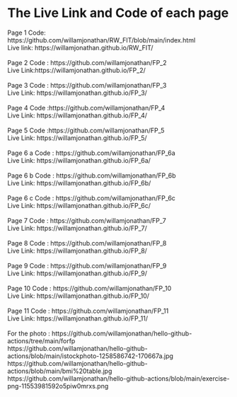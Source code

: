 <h1>The Live Link and Code of each page</h1>
Page 1 Code: https://github.com/willamjonathan/RW_FIT/blob/main/index.html<br>
  Live link: https://willamjonathan.github.io/RW_FIT/<br>
<br>
Page 2 Code : https://github.com/willamjonathan/FP_2 <br>
  Live Link:https://willamjonathan.github.io/FP_2/ <br>
<br>
Page 3 Code : https://github.com/willamjonathan/FP_3 <br>
  Live Link: https://willamjonathan.github.io/FP_3/<br>
<br>
Page 4 Code :https://github.com/willamjonathan/FP_4 <br>
  Live Link: https://willamjonathan.github.io/FP_4/<br>
<br>
Page 5 Code :https://github.com/willamjonathan/FP_5 <br>
  Live Link: https://willamjonathan.github.io/FP_5/ <br>
<br>
Page 6 a Code : https://github.com/willamjonathan/FP_6a<br>
  Live Link: https://willamjonathan.github.io/FP_6a/ <br>
<br>
Page 6 b Code : https://github.com/willamjonathan/FP_6b<br>
  Live Link: https://willamjonathan.github.io/FP_6b/ <br>
<br>
Page 6 c Code : https://github.com/willamjonathan/FP_6c <br>
  Live Link: https://willamjonathan.github.io/FP_6c/ <br>
<br>
Page 7 Code : https://github.com/willamjonathan/FP_7<br>
  Live Link: https://willamjonathan.github.io/FP_7/ <br>
<br>
Page 8 Code : https://github.com/willamjonathan/FP_8 <br>
  Live Link: https://willamjonathan.github.io/FP_8/ <br>
<br>
Page 9 Code : https://github.com/willamjonathan/FP_9<br>
  Live Link: https://willamjonathan.github.io/FP_9/ <br>
<br>
Page 10 Code : https://github.com/willamjonathan/FP_10 <br>
  Live Link: https://willamjonathan.github.io/FP_10/ <br>
<br>
Page 11 Code : https://github.com/willamjonathan/FP_11 <br>
  Live Link: https://willamjonathan.github.io/FP_11/ <br>
<br>
For the photo : https://github.com/willamjonathan/hello-github-actions/tree/main/forfp <br>
https://github.com/willamjonathan/hello-github-actions/blob/main/istockphoto-1258586742-170667a.jpg<br>
https://github.com/willamjonathan/hello-github-actions/blob/main/bmi%20table.jpg<br>
https://github.com/willamjonathan/hello-github-actions/blob/main/exercise-png-11553981592o5piw0mrxs.png
